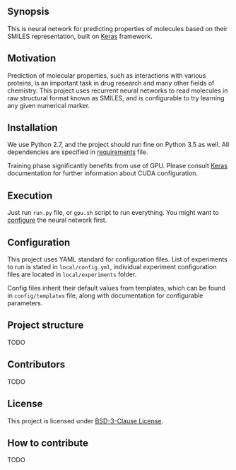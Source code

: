 ## Synopsis

This is neural network for predicting properties of molecules based on their SMILES representation, built on [Keras](https://github.com/fchollet/keras) framework.

## Motivation

Prediction of molecular properties, such as interactions with various proteins, is an important task in drug research and many other fields of chemistry. This project uses recurrent neural networks to read molecules in raw structural format known as SMILES, and is configurable to try learning any given numerical marker.  

## Installation

We use Python 2.7, and the project should run fine on Python 3.5 as well. All dependencies are specified in [requirements](requirements.txt) file.

Training phase significantly benefits from use of GPU. Please consult [Keras](https://github.com/fchollet/keras) documentation for further information about CUDA configuration.

## Execution

Just run `run.py` file, or `gpu.sh` script to run everything. You might want to [configure](#configuration) the neural network first.

## Configuration

This project uses YAML standard for configuration files. List of experiments to run is stated in `local/config.yml`, individual experiment configuration files are located in `local/experiments` folder. 

Config files inherit their default values from templates, which can be found in `config/templates` file, along with documentation for configurable parameters.

## Project structure 

TODO

## Contributors

TODO

## License

This project is licensed under [BSD-3-Clause License](LICENSE).

## How to contribute

TODO
